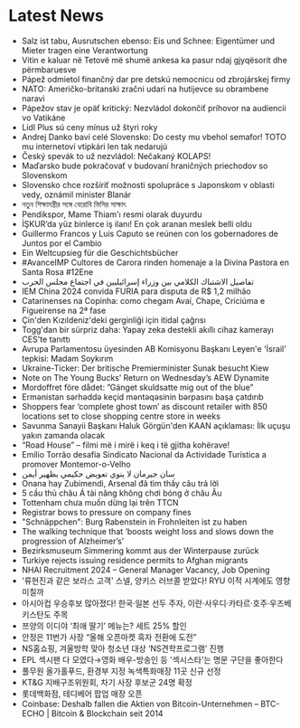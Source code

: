 # Latest News
-  Salz ist tabu, Ausrutschen ebenso: Eis und Schnee: Eigentümer und Mieter tragen eine Verantwortung
-  Vitin e kaluar në Tetovë më shumë ankesa ka pasur ndaj gjyqësorit dhe përmbaruesve
-  Pápež odmietol finančný dar pre detskú nemocnicu od zbrojárskej firmy
-  NATO: Američko-britanski zračni udari na hutijevce su obrambene naravi
-  Pápežov stav je opäť kritický: Nezvládol dokončiť príhovor na audiencii vo Vatikáne
-  Lidl Plus sú ceny mínus už štyri roky
-  Andrej Danko baví celé Slovensko: Do cesty mu vbehol semafor! TOTO mu internetoví vtipkári len tak nedarujú
-  Český spevák to už nezvládol: Nečakaný KOLAPS!
-  Maďarsko bude pokračovať v budovaní hraničných priechodov so Slovenskom
-  Slovensko chce rozšíriť možnosti spolupráce s Japonskom v oblasti vedy, oznámil minister Blanár
-  নতুন শিক্ষামন্ত্রীর সঙ্গে বেরোবি ভিসির সাক্ষাৎ
-  Pendikspor, Mame Thiam'ı resmi olarak duyurdu
-  İŞKUR’da yüz binlerce iş ilanı! En çok aranan meslek belli oldu
-  Guillermo Francos y Luis Caputo se reúnen con los gobernadores de Juntos por el Cambio
-  Ein Weltcupsieg für die Geschichtsbücher
-  #AvanceIMP Cultores de Carora rinden homenaje a la Divina Pastora en Santa Rosa #12Ene
-  تفاصيل الاشتباك الكلامي بين وزراء إسرائيليين في اجتماع مجلس الحرب
-  IEM China 2024 convida FURIA para disputa de R$ 1,2 milhão
-  Catarinenses na Copinha: como chegam Avaí, Chape, Criciúma e Figueirense na 2ª fase
-  Çin'den Kızıldeniz'deki gerginliği için itidal çağrısı
-  Togg'dan bir sürpriz daha: Yapay zeka destekli akıllı cihaz kamerayı CES'te tanıttı
-  Avrupa Parlamentosu üyesinden AB Komisyonu Başkanı Leyen'e 'İsrail' tepkisi: Madam Soykırım
-  Ukraine-Ticker: Der britische Premierminister Sunak besucht Kiew
-  Note on The Young Bucks’ Return on Wednesday’s AEW Dynamite
-  Mordoffret före dådet: ”Gänget skuldsatte mig out of the blue”
-  Ermənistan sərhəddə keçid məntəqəsinin bərpasını başa çatdırıb
-  Shoppers fear ‘complete ghost town’ as discount retailer with 850 locations set to close shopping centre store in weeks
-  Savunma Sanayii Başkanı Haluk Görgün'den KAAN açıklaması: İlk uçuşu yakın zamanda olacak
-  “Road House” – filmi më i mirë i keq i të gjitha kohërave!
-  Emílio Torrão desafia Sindicato Nacional da Actividade Turística a promover Montemor-o-Velho
-  سان جيرمان لا ينوي تعويض حكيمي بظهير أيمن
-  Onana hay Zubimendi, Arsenal đã tìm thấy câu trả lời
-  5 cầu thủ châu Á tài năng không chơi bóng ở châu Âu
-  Tottenham chưa muốn dừng lại trên TTCN
-  Registrar bows to pressure on company fines
-  "Schnäppchen": Burg Rabenstein in Frohnleiten ist zu haben
-  The walking technique that ‘boosts weight loss and slows down the progression of Alzheimer’s’
-  Bezirksmuseum Simmering kommt aus der Winterpause zurück
-  Turkiye rejects issuing residence permits to Afghan migrants
-  NHAI Recruitment 2024 – General Manager Vacancy, Job Opening
-  '류현진과 같은 보라스 고객' 스넬, 양키스 러브콜 받았다! RYU 이적 시계에도 영향 미칠까
-  아시아컵 우승후보 많아졌다! 한국·일본 선두 주자, 이란·사우디·카타르·호주·우즈베키스탄도 주목
-  쯔양의 이디야 ‘최애 딸기’ 메뉴는? 세트 25% 할인
-  안정은 11번가 사장 “올해 오픈마켓 흑자 전환에 도전”
-  NS홈쇼핑, 겨울방학 맞아 청소년 대상 ‘NS견학프로그램’ 진행
-  EPL 섹시팬 다 모였다→영화 배우-방송인 등 '섹시스타'는 명문 구단을 좋아한다
-  풀무원 올가홀푸드, 환경부 지정 녹색특화매장 11곳 신규 선정
-  KT&G 지배구조위원회, 차기 사장 후보군 24명 확정
-  롯데백화점, 테디베어 팝업 매장 오픈
-  Coinbase: Deshalb fallen die Aktien von Bitcoin-Unternehmen – BTC-ECHO | Bitcoin & Blockchain seit 2014
